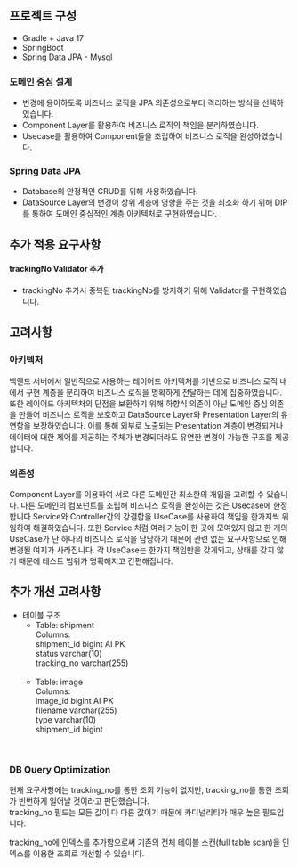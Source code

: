 ## 프로젝트 구성
- Gradle + Java 17
- SpringBoot
- Spring Data JPA - Mysql

### 도메인 중심 설계
- 변경에 용이하도록 비즈니스 로직을 JPA 의존성으로부터 격리하는 방식을 선택하였습니다.
- Component Layer를 활용하여 비즈니스 로직의 책임을 분리하였습니다.
- Usecase를 활용하여 Component들을 조립하여 비즈니스 로직을 완성하였습니다.

### Spring Data JPA
- Database의 안정적인 CRUD를 위해 사용하였습니다.
- DataSource Layer의 변경이 상위 계층에 영향을 주는 것을 최소화 하기 위해 DIP를 통하여 도메인 중심적인 계층 아키텍처로 구현하였습니다.

## 추가 적용 요구사항
#### trackingNo Validator 추가
- trackingNo 추가시 중복된 trackingNo를 방지하기 위해 Validator를 구현하였습니다.

## 고려사항
### 아키텍처
백엔드 서버에서 일반적으로 사용하는 레이어드 아키텍처를 기반으로 비즈니스 로직 내에서 구현 계층을 분리하여 비즈니스 로직을 명확하게 전달하는 데에 집중하였습니다.
또한 레이어드 아키텍처의 단점을 보환하기 위해 하향식 의존이 아닌 도메인 중심 의존을 만들어 비즈니스 로직을 보호하고 DataSource Layer와 Presentation Layer의 유연함을 보장하였습니다.
이를 통해 외부로 노출되는 Presentation 계층이 변경되거나 데이터에 대한 제어를 제공하는 주체가 변경되더라도 유연한 변경이 가능한 구조를 제공합니다.

### 의존성
Component Layer를 이용하여 서로 다른 도메인간 최소한의 개입을 고려할 수 있습니다. 
다른 도메인의 컴포넌트를 조립해 비즈니스 로직을 완성하는 것은 Usecase에 한정합니다
Service와 Controller간의 강결합을 UseCase를 사용하여 책임을 한가지씩 위임하여 해결하였습니다. 
또한 Service 처럼 여러 기능이 한 곳에 모여있지 않고 한 개의 UseCase가 단 하나의 비즈니스 로직을 담당하기 때문에 관련 없는 요구사항으로 인해 변경될 여지가 사라집니다.
각 UseCase는 한가지 책임만을 갖게되고, 상태를 갖지 않기 때문에 테스트 범위가 명확해지고 간편해집니다.

## 추가 개선 고려사항
- 테이블 구조
  - Table: shipment<br>
    Columns:<br>
    shipment_id bigint AI PK<br>
    status varchar(10)<br>
    tracking_no varchar(255)<br>
    <br>
  - Table: image<br>
    Columns:<br>
    image_id bigint AI PK<br>
    filename varchar(255)<br>
    type varchar(10)<br>
    shipment_id bigint
<br>

### DB Query Optimization
현재 요구사항에는 tracking_no를 통한 조회 기능이 없지만, tracking_no를 통한 조회가 빈번하게 일어날 것이라고 판단했습니다.<br> 
tracking_no 필드는 모든 값이 다 다른 값이기 때문에 카디널리티가 매우 높은 필드입니다.<br>

tracking_no에 인덱스를 추가함으로써 기존의 전체 테이블 스캔(full table scan)을 인덱스를 이용한 조회로 개선할 수 있습니다. 
